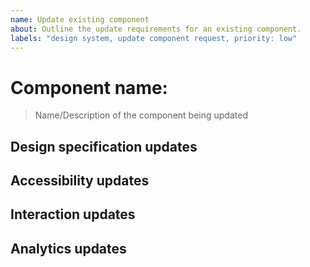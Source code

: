 ```yaml
---
name: Update existing component
about: Outline the update requirements for an existing component.
labels: "design system, update component request, priority: low"
---
```


# Component name: 

> Name/Description of the component being updated


## Design specification updates

<!-- 
    Snapshots and link to mock-ups for this component update. Should cover contexts and states with guidelines for spacing, typography, and structure.  Breakpoint details for desktop, tablet, and mobile or general guidance for responsive changes.
-->


## Accessibility updates

<!-- 
    Guidance for keyboard navigation and screen-reader engagement.  [Best practice documentation](https://usability.yale.edu/web-accessibility/articles) from Yale University.
-->


## Interaction updates

<!-- General guidance for how a user should interact with this component. -->


## Analytics updates

<!-- How will this component be tracked?  Are any custom events needed to hook into the state of the component? -->
